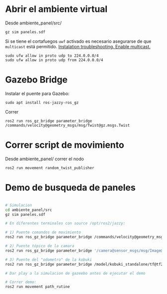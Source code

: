 # Abrir el ambiente virtual

Desde ambiente_panel/src/

  `gz sim paneles.sdf`

Si se tiene el cortafuegos ```uwf``` activado es necesario asegurarse de que ```multicast``` está permitido. [Instalation troubleshooting. Enable multicast.](https://docs.ros.org/en/rolling/How-To-Guides/Installation-Troubleshooting.html#enable-multicast)

```
sudo ufw allow in proto udp to 224.0.0.0/4
sudo ufw allow in proto udp from 224.0.0.0/4
```

# Gazebo Bridge

Instalar el puente para Gazebo:
```
sudo apt install ros-jazzy-ros_gz
```

Correr

  `ros2 run ros_gz_bridge parameter_bridge /commands/velocity@geometry_msgs/msg/Twist@gz.msgs.Twist`

# Correr script de movimiento

Desde ambiente_panel/ correr el nodo

  `ros2 run movement random_twist_publisher` 


# Demo de busqueda de paneles
```bash

# Simulacion 
cd ambiente_panel/src
gz sim paneles.sdf

# En diferentes terminales con source /opt/ros2/jazzy:

# 1) Puente comandos de movimiento
ros2 run ros_gz_bridge parameter_bridge /commands/velocity@geometry_msgs/msg/Twist@gz.msgs.Twist

# 2) Puente tópico de la camara
ros2 run ros_gz_bridge parameter_bridge '/camera@sensor_msgs/msg/Image@gz.msgs.Image'

# 3) Puente del "odometro" de la kobuki
ros2 run ros_gz_bridge parameter_bridge /model/kobuki_standalone/tf@tf2_msgs/msg/TFMessage@gz.msgs.Pose_V

# Dar play a la simulacion de gazeebo antes de ejecutar el demo

# Correr demo:
ros2 run movement path_rutine
```
